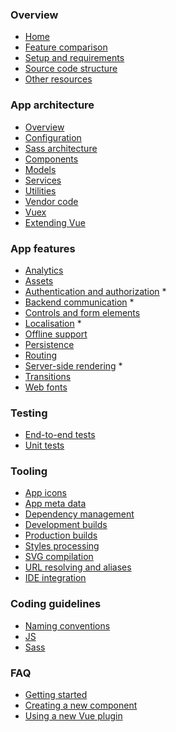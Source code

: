 
### Overview

- [Home](README.md)
- [Feature comparison](overview/comparison.md)
- [Setup and requirements](overview/setup.md)
- [Source code structure](overview/source.md)
- [Other resources](overview/resources.md)

### App architecture

- [Overview](app/overview.md)
- [Configuration](app/config.md)
- [Sass architecture](app/stylesheets.md)
- [Components](app/components.md)
- [Models](app/models.md)
- [Services](app/services.md)
- [Utilities](app/utilities.md)
- [Vendor code](app/vendor.md)
- [Vuex](app/vuex.md)
- [Extending Vue](app/vue.md)

<!--
### Stylesheets

- [Classnames and selectors](ui/style-selectors.md)
- [Global base styling](ui/global-styles.md)
- [Sass constants](ui/style-constants.md)
- [Sass mixins](ui/scss-mixins.md)
- [Sass functions](ui/scss-functions.md)
- [Utility styles](ui/utility-styles.md)
-->

### App features

- [Analytics](ui/analytics.md)
- [Assets](ui/assets.md)
- [Authentication and authorization](ui/auth.md) *
- [Backend communication](ui/http.md) *
- [Controls and form elements](ui/controls.md)
- [Localisation](ui/localisation.md) *
- [Offline support](ui/offline.md)
- [Persistence](ui/persistence.md)
- [Routing](ui/routing.md)
- [Server-side rendering](ui/ssr.md) *
- [Transitions](ui/transitions.md)
- [Web fonts](ui/webfonts.md)

### Testing

- [End-to-end tests](tests/e2e.md)
- [Unit tests](tests/unit.md)

### Tooling

- [App icons](tooling/app-icons.md)
- [App meta data](tooling/meta.md)
- [Dependency management](tooling/dependencies.md)
- [Development builds](tooling/development.md)
- [Production builds](tooling/production.md)
- [Styles processing](tooling/styles.md)
- [SVG compilation](tooling/svg-compilation.md)
- [URL resolving and aliases](tooling/urls.md)
- [IDE integration](misc/ide.md)

### Coding guidelines

- [Naming conventions](conventions/naming.md)
- [JS](conventions/js.md)
- [Sass](conventions/scss.md)

### FAQ

- [Getting started](faq/getting-started.md)
- [Creating a new component](faq/creating-components.md)
- [Using a new Vue plugin](faq/vue-plugins.md)
